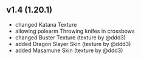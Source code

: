 ## v1.4 (1.20.1)
- changed Katana Texture
- allowing polearm Throwing knifes in crossbows
- changed Buster Texture (texture by @ddd3)
- added Dragon Slayer Skin (texture by @ddd3)
- added Masamune Skin (texture by @ddd3)